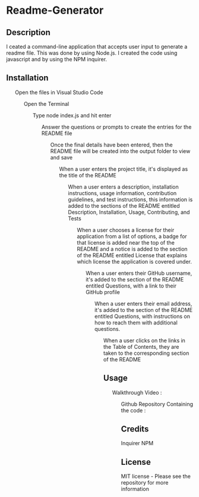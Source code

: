 # Readme-Generator

## Description
I ceated a command-line application that accepts user input to generate a readme file. This was done by using Node.js. I created the code using javascript and by using the NPM inquirer.

## Installation
<ol>Open the files in Visual Studio Code
<ol>Open the Terminal
<ol>Type node index.js and hit enter
<ol>Answer the questions or prompts to create the entries for the README file
<ol>Once the final details have been entered, then the README file will be created into the output folder to view and save
<ol>When a user enters the project title, it's displayed as the title of the README
<ol>When a user enters a description, installation instructions, usage information, contribution guidelines, and test instructions, this information is added to the sections of the README entitled Description, Installation, Usage, Contributing, and Tests
<ol>When a user chooses a license for their application from a list of options, a badge for that license is added near the top of the README and a notice is added to the section of the README entitled License that explains which license the application is covered under.
<ol>When a user enters their GitHub username, it's added to the section of the README entitled Questions, with a link to their GitHub profile
<ol>When a user enters their email address, it's added to the section of the README entitled Questions, with instructions on how to reach them with additional questions.
<ol>When a user clicks on the links in the Table of Contents, they are taken to the corresponding section of the README

## Usage
<ol> Walkthrough Video : 
<ol> Github Repository Containing the code : 

## Credits
Inquirer NPM

## License
MIT license - Please see the repository for more information